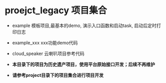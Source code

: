 # proejct_legacy 项目集合

* example 模板项目,最基本的demo, 演示入口函数和启动task, 启动后定时打印日志
* example_xxx xxx功能demo代码
* cloud_speaker 云喇叭项目参考代码



* **本目录下的项目为历史遗产项目，使用平台原始接口开发；后续不再维护**
* **请参考project目录下的项目集合进行项目开发**
